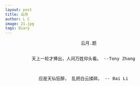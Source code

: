 ```yaml
---
layout: post
title: 云月
author: L C
image: 21.jpg
tags: Diary
---
```

<center>
<PRE>
       云月.题   

天上一轮才捧出，人间万姓仰头看。
                         --Tony Zhang  

 应是天仙狂醉， 乱把白云揉碎。
                         -- Bai Li

<PRE>

 
